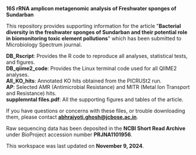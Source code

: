 **16S rRNA amplicon metagenomic analysis of Freshwater sponges of Sundarban**

This repository provides supporting information for the article "**Bacterial diversity in the freshwater sponges of Sundarban and their potential role in biomonitoring toxic element pollutions**" which has been submitted to Microbiology Spectrum journal.

**DB_Rscript**: Provides the R code to reproduce all analyses, statistical tests, and figures.  
**DB_qiime2_code**: Provides the Linux terminal code used for all QIIME2 analyses.  
**All_KO_hits**: Annotated KO hits obtained from the PICRUSt2 run.  
**AP**: Selected AMR (Antimicrobial Resistance) and MITR (Metal Ion Transport and Resistance) hits.  
**supplemntal files.pdf**: All the supporting figures and tables of the article.

If you have questions or concerns with these files, or trouble downloading them, please contact **abhrajyoti.ghosh@jcbose.ac.in**.

Raw sequencing data has been deposited in the **NCBI Short Read Archive** under BioProject accession number **PRJNA1101956**.

This workspace was last updated on **November 9, 2024**.
